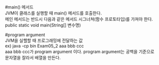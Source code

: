 #main() 메서드  
JVM이 클래스를 실행할 때 main() 메서드를 호출한다.  
메인 메서드는 반드시 다음과 같은 메서드 시그너쳐(함수 프로토타입)를 가져야 한다.  
public static void main(String[] 변수명)  

#program argument  
JVM을 실핼할 때 프로그래밍에 전달하는 값  
ex) java -cp bin Exam05_2 aaa bbb ccc  
aaa bbb ccc가 program argument 이다.
program argument는 공백을 기준으로 문자열을 잘라서 배열을 만든다.